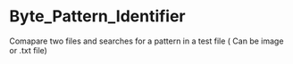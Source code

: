 # Byte_Pattern_Identifier
Comapare two files and searches for a pattern in a test file ( Can be image or .txt file)

